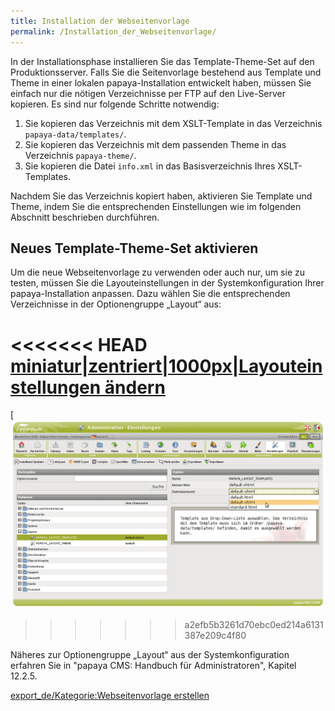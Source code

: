 ```yaml
---
title: Installation der Webseitenvorlage
permalink: /Installation_der_Webseitenvorlage/
---
```


In der Installationsphase installieren Sie das Template-Theme-Set auf den Produktionsserver. Falls Sie die Seitenvorlage bestehend aus Template und Theme in einer lokalen papaya-Installation entwickelt haben, müssen Sie einfach nur die nötigen Verzeichnisse per FTP auf den Live-Server kopieren. Es sind nur folgende Schritte notwendig:

1.  Sie kopieren das Verzeichnis mit dem XSLT-Template in das Verzeichnis `papaya-data/templates/`.
2.  Sie kopieren das Verzeichnis mit dem passenden Theme in das Verzeichnis `papaya-theme/`.
3.  Sie kopieren die Datei `info.xml` in das Basisverzeichnis Ihres XSLT-Templates.

Nachdem Sie das Verzeichnis kopiert haben, aktivieren Sie Template und Theme, indem Sie die entsprechenden Einstellungen wie im folgenden Abschnitt beschrieben durchführen.

Neues Template-Theme-Set aktivieren
-----------------------------------

Um die neue Webseitenvorlage zu verwenden oder auch nur, um sie zu testen, müssen Sie die Layouteinstellungen in der Systemkonfiguration Ihrer papaya-Installation anpassen. Dazu wählen Sie die entsprechenden Verzeichnisse in der Optionengruppe „Layout“ aus:

<<<<<<< HEAD
[miniatur|zentriert|1000px|Layouteinstellungen ändern](/images/File:XMLpapayaLayoutAnpassen.png )
=======
[
![File:XMLpapayaLayoutAnpassen.png](images/XMLpapayaLayoutAnpassen.png)
>>>>>>> a2efb5b3261d70ebc0ed214a6131387e209c4f80

Näheres zur Optionengruppe „Layout“ aus der Systemkonfiguration erfahren Sie in "papaya CMS: Handbuch für Administratoren", Kapitel 12.2.5.

[export_de/Kategorie:Webseitenvorlage erstellen](export_de/Kategorie:Webseitenvorlage_erstellen )
